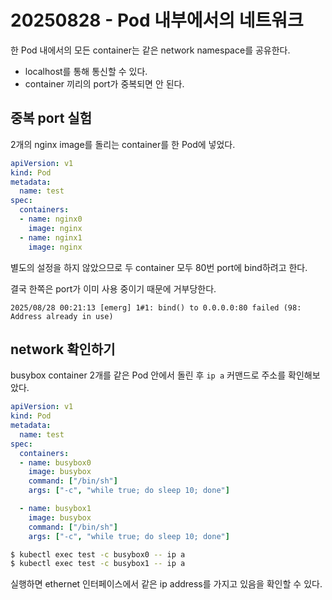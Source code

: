 # 20250828 - Pod 내부에서의 네트워크

한 Pod 내에서의 모든 container는 같은 network namespace를 공유한다.

- localhost를 통해 통신할 수 있다.
- container 끼리의 port가 중복되면 안 된다.

## 중복 port 실험

2개의 nginx image를 돌리는 container를 한 Pod에 넣었다.

```yaml
apiVersion: v1
kind: Pod
metadata:
  name: test
spec:
  containers:
  - name: nginx0
    image: nginx
  - name: nginx1
    image: nginx
```

별도의 설정을 하지 않았으므로 두 container 모두 80번 port에 bind하려고 한다.

결국 한쪽은 port가 이미 사용 중이기 때문에 거부당한다.
```
2025/08/28 00:21:13 [emerg] 1#1: bind() to 0.0.0.0:80 failed (98: Address already in use)
```

## network 확인하기

busybox container 2개를 같은 Pod 안에서 돌린 후 `ip a` 커맨드로 주소를 확인해보았다.

```yaml
apiVersion: v1
kind: Pod
metadata:
  name: test
spec:
  containers:
  - name: busybox0
    image: busybox
    command: ["/bin/sh"]
    args: ["-c", "while true; do sleep 10; done"]

  - name: busybox1
    image: busybox
    command: ["/bin/sh"]
    args: ["-c", "while true; do sleep 10; done"]
```

```sh
$ kubectl exec test -c busybox0 -- ip a
$ kubectl exec test -c busybox1 -- ip a
```

실행하면 ethernet 인터페이스에서 같은 ip address를 가지고 있음을 확인할 수 있다.
